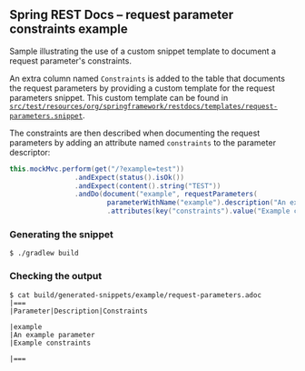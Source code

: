 ## Spring REST Docs – request parameter constraints example

Sample illustrating the use of a custom snippet template to document a request parameter's
constraints.

An extra column named `Constraints` is added to the table that documents the request
parameters by providing a custom template for the request parameters snippet. This custom
template can be found in
[`src/test/resources/org/springframework/restdocs/templates/request-parameters.snippet`][1].

The constraints are then described when documenting the request parameters by adding an
attribute named `constraints` to the parameter descriptor:

```java
this.mockMvc.perform(get("/?example=test"))
				.andExpect(status().isOk())
				.andExpect(content().string("TEST"))
				.andDo(document("example", requestParameters(
						parameterWithName("example").description("An example parameter")
						.attributes(key("constraints").value("Example constraints")))));
```

[1]: src/test/resources/org/springframework/restdocs/templates/request-parameters.snippet

### Generating the snippet

```
$ ./gradlew build
```

### Checking the output

```
$ cat build/generated-snippets/example/request-parameters.adoc
|===
|Parameter|Description|Constraints

|example
|An example parameter
|Example constraints

|===
```